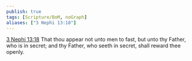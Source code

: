 ```yaml
---
publish: true
tags: [Scripture/BoM, noGraph]
aliases: ["3 Nephi 13:18"]
---
```

[3 Nephi 13:18](https://churchofjesuschrist.org/study/scriptures/bofm/3-ne/13?lang=eng&id=p18#p18) That thou appear not unto men to fast, but unto thy Father, who is in secret; and thy Father, who seeth in secret, shall reward thee openly.
